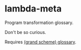# lambda-meta
Program transformation glossary.

Don't be so curious.

Requires [(grand scheme) glossary](https://github.com/plande/grand-scheme).
